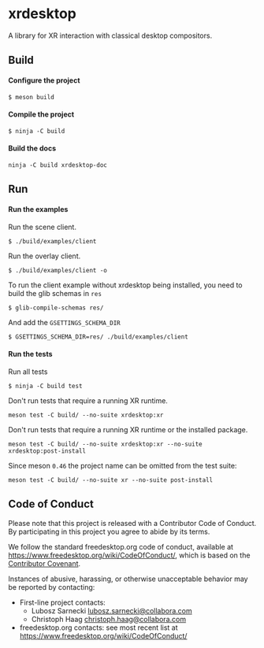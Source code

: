 # xrdesktop

A library for XR interaction with classical desktop compositors.

## Build

#### Configure the project
```
$ meson build
```

#### Compile the project
```
$ ninja -C build
```

#### Build the docs
```
ninja -C build xrdesktop-doc
```

## Run

#### Run the examples
Run the scene client.
```
$ ./build/examples/client
```

Run the overlay client.
```
$ ./build/examples/client -o
```

To run the client example without xrdesktop being installed, you need to
build the glib schemas in `res`
```
$ glib-compile-schemas res/
```

And add the `GSETTINGS_SCHEMA_DIR`
```
$ GSETTINGS_SCHEMA_DIR=res/ ./build/examples/client
```


#### Run the tests

Run all tests
```
$ ninja -C build test
```

Don't run tests that require a running XR runtime.
```
meson test -C build/ --no-suite xrdesktop:xr
```

Don't run tests that require a running XR runtime or the installed package.
```
meson test -C build/ --no-suite xrdesktop:xr --no-suite xrdesktop:post-install
```

Since meson `0.46` the project name can be omitted from the test suite:
```
meson test -C build/ --no-suite xr --no-suite post-install
```

## Code of Conduct

Please note that this project is released with a Contributor Code of Conduct.
By participating in this project you agree to abide by its terms.

We follow the standard freedesktop.org code of conduct,
available at <https://www.freedesktop.org/wiki/CodeOfConduct/>,
which is based on the [Contributor Covenant](https://www.contributor-covenant.org).

Instances of abusive, harassing, or otherwise unacceptable behavior may be
reported by contacting:

* First-line project contacts:
  * Lubosz Sarnecki <lubosz.sarnecki@collabora.com>
  * Christoph Haag <christoph.haag@collabora.com>
* freedesktop.org contacts: see most recent list at <https://www.freedesktop.org/wiki/CodeOfConduct/>

